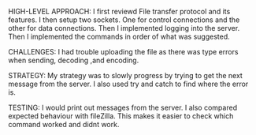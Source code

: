 HIGH-LEVEL APPROACH:
I first reviewd File transfer protocol and its features. I then setup two sockets. One for control connections and the other for data connections. Then I implemented logging into the server. Then I implemented the commands in order of what was suggested. 

CHALLENGES:
I had trouble uploading the file as there was type errors when sending, decoding ,and encoding.

STRATEGY:
My strategy was to slowly progress by trying to get the next message from the server. I also used try and catch to find where the error is.

TESTING:
I would print out messages from the server. I also compared expected behaviour with fileZilla. This makes it easier to check which command worked and didnt work.
